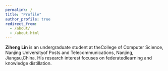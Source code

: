 ```yaml
---
permalink: /
title: "Profile"
author_profile: true
redirect_from: 
  - /about/
  - /about.html
---
```


**Ziheng Lin** is an undergraduate student at theCollege of Computer Science, Nanjing Universityof Posts and Telecommunications, Nanjing, Jiangsu,China. His research interest focuses on federatedlearning and knowledge distillation.
